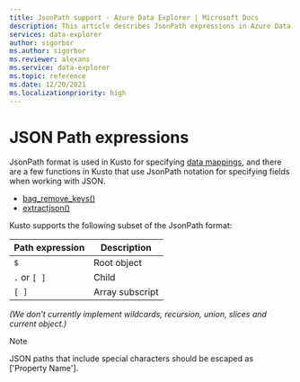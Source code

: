 ```yaml
---
title: JsonPath support - Azure Data Explorer | Microsoft Docs
description: This article describes JsonPath expressions in Azure Data Explorer.
services: data-explorer
author: sigorbor
ms.author: sigorbor
ms.reviewer: alexans
ms.service: data-explorer
ms.topic: reference
ms.date: 12/20/2021
ms.localizationpriority: high
---
```


# JSON Path expressions

JsonPath format is used in Kusto for specifying [data mappings](kusto/management/mappings.md), and there are a few functions in Kusto that use JsonPath notation for specifying fields when working with JSON.

- [bag_remove_keys()](bag-remove-keys-function.md)
- [extractjson()](extractjsonfunction.md)

Kusto supports the following subset of the JsonPath format:

|Path expression|Description|
|---|---|
|`$`|Root object|
|`.` or `[ ]` | Child|
|`[ ]`|Array subscript|

*(We don't currently implement wildcards, recursion, union, slices and current object.)*

> [!NOTE]
> JSON paths that include special characters should be escaped as [\'Property Name\'].

